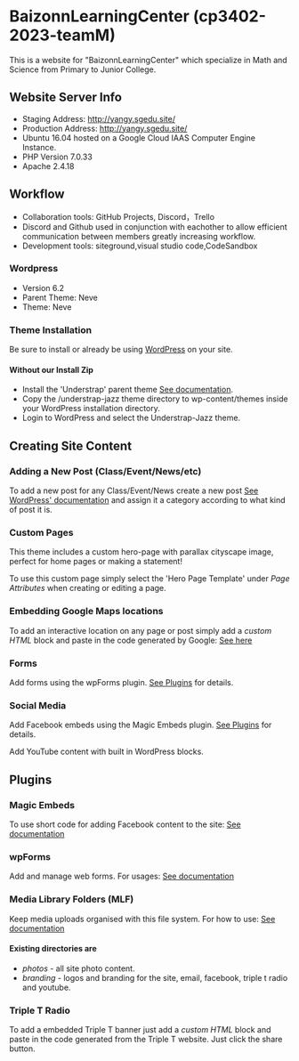 # BaizonnLearningCenter (cp3402-2023-teamM)
This is a website for "BaizonnLearningCenter" which specialize in Math and Science from Primary to Junior College.

## Website Server Info
- Staging Address: http://yangy.sgedu.site/
- Production Address: http://yangy.sgedu.site/
- Ubuntu 16.04 hosted on a Google Cloud IAAS Computer Engine Instance.
- PHP Version 7.0.33
- Apache 2.4.18

## Workflow
- Collaboration tools:  GitHub Projects, Discord，Trello
- Discord and Github used in conjunction with eachother to allow efficient communication between members greatly increasing workflow.
- Development tools: siteground,visual studio code,CodeSandbox


### Wordpress
- Version 6.2
- Parent Theme: Neve
- Theme: Neve

### Theme Installation
Be sure to install or already be using [WordPress](https://wordpress.org/download/ "Download WordPress") on your site.
#### Without our Install Zip
- Install the 'Understrap' parent theme [See documentation](https://docs.themeisle.com/article/4-how-to-install-wordpress-themes).
- Copy the /understrap-jazz theme directory to wp-content/themes inside your WordPress installation directory.
- Login to WordPress and select the Understrap-Jazz theme.

## Creating Site Content
### Adding a New Post (Class/Event/News/etc)
To add a new post for any Class/Event/News create a new post [See WordPress' documentation](https://wordpress.org/support/article/writing-posts/) and assign it a category according to what kind of post it is.
### Custom Pages
This theme includes a custom hero-page with parallax cityscape image, perfect for home pages or making a statement!

To use this custom page simply select the 'Hero Page Template' under *Page Attributes* when creating or editing a page.
### Embedding Google Maps locations
To add an interactive location on any page or post simply add a *custom HTML* block and paste in the code generated by Google: [See here](https://support.google.com/maps/answer/144361?co=GENIE.Platform%3DDesktop&hl=en "Google Maps Embeds")
### Forms
Add forms using the wpForms plugin.    [See Plugins](#wpForms) for details.
### Social Media
Add Facebook embeds using the Magic Embeds plugin.    [See Plugins](#magic-embeds) for details.

Add YouTube content with built in WordPress blocks.

## Plugins
### Magic Embeds
To use short code for adding Facebook content to the site: [See documentation](https://wpembedfb.com/documentation/wp-embed-facebook-shortcode-attributes-and-examples/ "Facebook Shortcode")
### wpForms
Add and manage web forms.    For usages: [See documentation](https://wpforms.com/docs/creating-first-form/?utm_source=WordPress&utm_medium=link&utm_campaign=liteplugin "wpForms How to")
### Media Library Folders (MLF)
Keep media uploads organised with this file system.    For how to use: [See documentation](https://maxgalleria.com/media-library-plus/?utm_source=repo&utm_medium=video&utm_content=video&utm_campaign=video "MLF How-to")

#### Existing directories are

- *photos* - all site photo content.
- *branding* - logos and branding for the site, email, facebook, triple t radio and youtube.
### Triple T Radio
To add a embedded Triple T banner just add a *custom HTML* block and paste in the code generated from the Triple T website.
Just click the share button.
